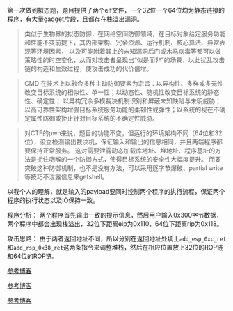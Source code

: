 第一次做到拟态题，题目提供了两个elf文件，一个32位一个64位均为静态链接的程序，有大量gadget片段，且都存在栈溢出漏洞。

> 类似于生物界的拟态防御，在网络空间防御领域，在目标对象给定服务功能和性能不变前提下，其内部架构、冗余资源、运行机制、核心算法、异常表现等环境因素，
> 以及可能附着其上的未知漏洞后门或木马病毒等都可以做策略性的时空变化，从而对攻击者呈现出“似是而非”的场景，以此扰乱攻击链的构造和生效过程，使攻击成功的代价倍增。

> CMD 在技术上以融合多种主动防御要素为宗旨：以异构性、多样或多元性改变目标系统的相似性、单一性；以动态性、随机性改变目标系统的静态性、确定性；
> 以异构冗余多模裁决机制识别和屏蔽未知缺陷与未明威胁；以高可靠性架构增强目标系统服务功能的柔韧性或弹性；以系统的视在不确定属性防御或拒止针对目标系统的不确定性威胁。

> 对CTF的pwn来说，题目的功能不变，但运行的环境架构不同（64位和32位），设立检测输出裁决机，保证输入和输出的信息相同，并且两端程序都要保持正常服务。
> 这对需要泄露动态加载库地址、堆地址、程序基址的方法是扼住咽喉的一个防御方式，使得目标系统的安全性大幅度提升。
> 而要突破这种防御机制，也不是没有办法，可以采用逐字节爆破、partial write等技巧不泄露信息来getshell。

以我个人的理解，就是输入的payload要同时控制两个程序的执行流程，保证两个程序的执行状态以及IO保持一致。

程序分析：
两个程序首先输出一致的提示信息，然后用户输入0x300字节数据，两个程序中都会出现栈溢出，32位下距离eip为0x110，64位下距离rip为0x118。

攻击思路：
由于两者返回地址不同，所以分别在返回地址处填上```add_esp_0xc_ret```和```add_rsp_0x38_ret```这两条指令来调整堆栈，然后在相应位置放上32位的ROP链和64位的ROP链。

[参考博客](https://www.anquanke.com/post/id/195801)

[参考博客](https://xz.aliyun.com/t/5532#toc-1)

[参考博客](https://blog.csdn.net/seaaseesa/article/details/105407007)
